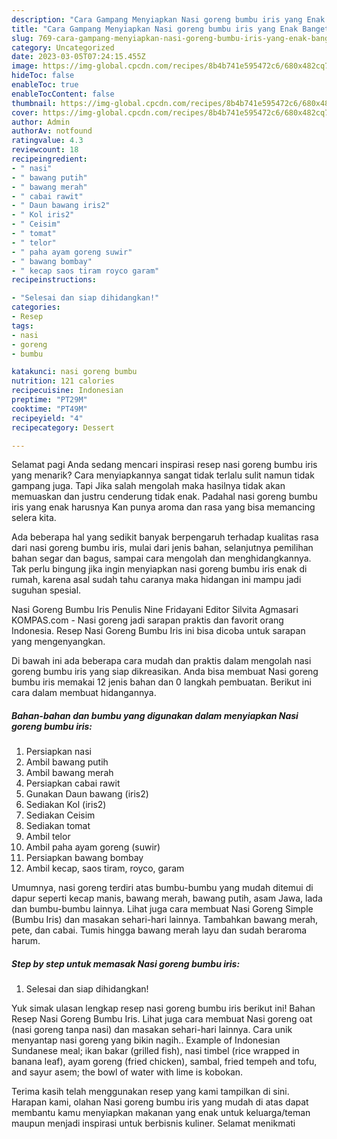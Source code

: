 ```yaml
---
description: "Cara Gampang Menyiapkan Nasi goreng bumbu iris yang Enak Banget}"
title: "Cara Gampang Menyiapkan Nasi goreng bumbu iris yang Enak Banget}"
slug: 769-cara-gampang-menyiapkan-nasi-goreng-bumbu-iris-yang-enak-banget
category: Uncategorized
date: 2023-03-05T07:24:15.455Z
image: https://img-global.cpcdn.com/recipes/8b4b741e595472c6/680x482cq70/nasi-goreng-bumbu-iris-foto-resep-utama.jpg
hideToc: false
enableToc: true
enableTocContent: false
thumbnail: https://img-global.cpcdn.com/recipes/8b4b741e595472c6/680x482cq70/nasi-goreng-bumbu-iris-foto-resep-utama.jpg
cover: https://img-global.cpcdn.com/recipes/8b4b741e595472c6/680x482cq70/nasi-goreng-bumbu-iris-foto-resep-utama.jpg
author: Admin
authorAv: notfound
ratingvalue: 4.3
reviewcount: 18
recipeingredient:
- " nasi"
- " bawang putih"
- " bawang merah"
- " cabai rawit"
- " Daun bawang iris2"
- " Kol iris2"
- " Ceisim"
- " tomat"
- " telor"
- " paha ayam goreng suwir"
- " bawang bombay"
- " kecap saos tiram royco garam"
recipeinstructions:

- "Selesai dan siap dihidangkan!"
categories:
- Resep
tags:
- nasi
- goreng
- bumbu

katakunci: nasi goreng bumbu 
nutrition: 121 calories
recipecuisine: Indonesian
preptime: "PT29M"
cooktime: "PT49M"
recipeyield: "4"
recipecategory: Dessert

---
```



Selamat pagi Anda sedang mencari inspirasi resep nasi goreng bumbu iris yang menarik? Cara menyiapkannya sangat tidak terlalu sulit namun tidak gampang juga. Tapi Jika salah mengolah maka hasilnya tidak akan memuaskan dan justru cenderung tidak enak. Padahal nasi goreng bumbu iris yang enak harusnya Kan punya aroma dan rasa yang bisa memancing selera kita.


Ada beberapa hal yang sedikit banyak berpengaruh terhadap kualitas rasa dari nasi goreng bumbu iris, mulai dari jenis bahan, selanjutnya pemilihan bahan segar dan bagus, sampai cara mengolah dan menghidangkannya. Tak perlu bingung jika ingin menyiapkan nasi goreng bumbu iris enak di rumah, karena asal sudah tahu caranya maka hidangan ini mampu jadi suguhan spesial.

Nasi Goreng Bumbu Iris Penulis Nine Fridayani Editor Silvita Agmasari KOMPAS.com - Nasi goreng jadi sarapan praktis dan favorit orang Indonesia. Resep Nasi Goreng Bumbu Iris ini bisa dicoba untuk sarapan yang mengenyangkan.


Di bawah ini ada beberapa cara mudah dan praktis dalam mengolah nasi goreng bumbu iris yang siap dikreasikan. Anda bisa membuat Nasi goreng bumbu iris memakai 12 jenis bahan dan 0 langkah pembuatan. Berikut ini cara dalam membuat hidangannya.

<!--inarticleads1-->

##### Bahan-bahan dan bumbu yang digunakan dalam menyiapkan Nasi goreng bumbu iris:

1. Persiapkan  nasi
1. Ambil  bawang putih
1. Ambil  bawang merah
1. Persiapkan  cabai rawit
1. Gunakan  Daun bawang (iris2)
1. Sediakan  Kol (iris2)
1. Sediakan  Ceisim
1. Sediakan  tomat
1. Ambil  telor
1. Ambil  paha ayam goreng (suwir)
1. Persiapkan  bawang bombay
1. Ambil  kecap, saos tiram, royco, garam


Umumnya, nasi goreng terdiri atas bumbu-bumbu yang mudah ditemui di dapur seperti kecap manis, bawang merah, bawang putih, asam Jawa, lada dan bumbu-bumbu lainnya. Lihat juga cara membuat Nasi Goreng Simple (Bumbu Iris) dan masakan sehari-hari lainnya. Tambahkan bawang merah, pete, dan cabai. Tumis hingga bawang merah layu dan sudah beraroma harum. 

<!--inarticleads2-->

##### Step by step untuk memasak Nasi goreng bumbu iris:


1. Selesai dan siap dihidangkan!

Yuk simak ulasan lengkap resep nasi goreng bumbu iris berikut ini! Bahan Resep Nasi Goreng Bumbu Iris. Lihat juga cara membuat Nasi goreng oat (nasi goreng tanpa nasi) dan masakan sehari-hari lainnya. Cara unik menyantap nasi goreng yang bikin nagih.. Example of Indonesian Sundanese meal; ikan bakar (grilled fish), nasi timbel (rice wrapped in banana leaf), ayam goreng (fried chicken), sambal, fried tempeh and tofu, and sayur asem; the bowl of water with lime is kobokan. 

Terima kasih telah menggunakan resep yang kami tampilkan di sini. Harapan kami, olahan Nasi goreng bumbu iris yang mudah di atas dapat membantu kamu menyiapkan makanan yang enak untuk keluarga/teman maupun menjadi inspirasi untuk berbisnis kuliner. Selamat menikmati
